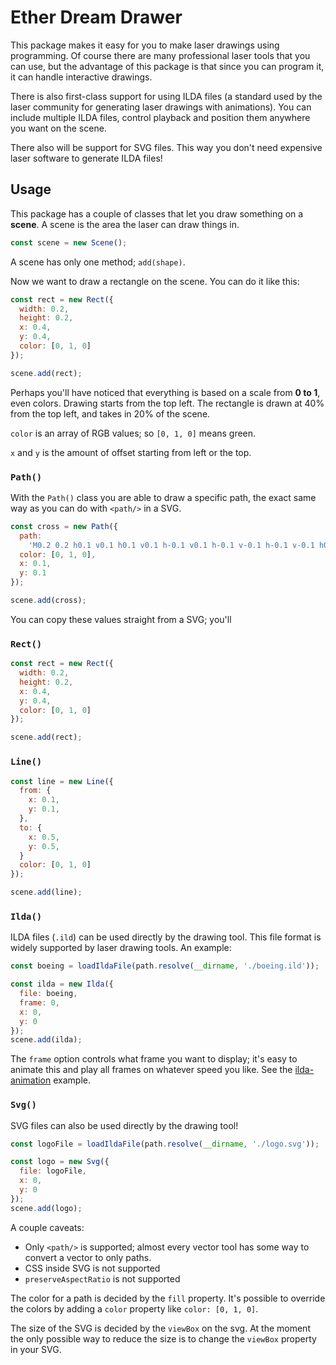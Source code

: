 # Ether Dream Drawer

This package makes it easy for you to make laser drawings using programming. Of course there are many professional laser tools that you can use, but the advantage of this package is that since you can program it, it can handle interactive drawings.

There is also first-class support for using ILDA files (a standard used by the laser community for generating laser drawings with animations). You can include multiple ILDA files, control playback and position them anywhere you want on the scene.

There also will be support for SVG files. This way you don't need expensive laser software to generate ILDA files!

## Usage

This package has a couple of classes that let you draw something on a **scene**. A scene is the area the laser can draw things in.

```js
const scene = new Scene();
```

A scene has only one method; `add(shape)`.

Now we want to draw a rectangle on the scene. You can do it like this:

```js
const rect = new Rect({
  width: 0.2,
  height: 0.2,
  x: 0.4,
  y: 0.4,
  color: [0, 1, 0]
});

scene.add(rect);
```

Perhaps you'll have noticed that everything is based on a scale from **0 to 1**, even colors. Drawing starts from the top left. The rectangle is drawn at 40% from the top left, and takes in 20% of the scene.

`color` is an array of RGB values; so `[0, 1, 0]` means green.

`x` and `y` is the amount of offset starting from left or the top.

### `Path()`

With the `Path()` class you are able to draw a specific path, the exact same way as you can do with `<path/>` in a SVG.

```js
const cross = new Path({
  path:
    'M0.2 0.2 h0.1 v0.1 h0.1 v0.1 h-0.1 v0.1 h-0.1 v-0.1 h-0.1 v-0.1 h0.1 z',
  color: [0, 1, 0],
  x: 0.1,
  y: 0.1
});

scene.add(cross);
```

You can copy these values straight from a SVG; you'll

### `Rect()`

```js
const rect = new Rect({
  width: 0.2,
  height: 0.2,
  x: 0.4,
  y: 0.4,
  color: [0, 1, 0]
});

scene.add(rect);
```

### `Line()`

```js
const line = new Line({
  from: {
    x: 0.1,
    y: 0.1,
  },
  to: {
    x: 0.5,
    y: 0.5,
  }
  color: [0, 1, 0]
});

scene.add(line);
```

### `Ilda()`

ILDA files (`.ild`) can be used directly by the drawing tool. This file format is widely supported by laser drawing tools. An example:

```js
const boeing = loadIldaFile(path.resolve(__dirname, './boeing.ild'));

const ilda = new Ilda({
  file: boeing,
  frame: 0,
  x: 0,
  y: 0
});
scene.add(ilda);
```

The `frame` option controls what frame you want to display; it's easy to animate this and play all frames on whatever speed you like. See the [ilda-animation](https://github.com/Volst/laser-dac/tree/master/examples/ilda-animation) example.

### `Svg()`

SVG files can also be used directly by the drawing tool!

```js
const logoFile = loadIldaFile(path.resolve(__dirname, './logo.svg'));

const logo = new Svg({
  file: logoFile,
  x: 0,
  y: 0
});
scene.add(logo);
```

A couple caveats:

- Only `<path/>` is supported; almost every vector tool has some way to convert a vector to only paths.
- CSS inside SVG is not supported
- `preserveAspectRatio` is not supported

The color for a path is decided by the `fill` property. It's possible to override the colors by adding a `color` property like `color: [0, 1, 0]`.

The size of the SVG is decided by the `viewBox` on the svg. At the moment the only possible way to reduce the size is to change the `viewBox` property in your SVG.
